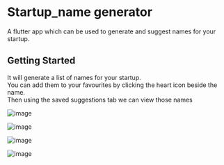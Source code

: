 # Startup_name generator

A flutter app which can be used to generate and suggest names for your startup. 

## Getting Started

It will generate a list of names for your startup.</br>You can add them to your favourites by clicking the heart icon beside the name.</br>
Then using the saved suggestions tab we can view those names</br>

![image](https://user-images.githubusercontent.com/63350417/148346407-a8c392ca-dc71-4da0-a52d-b5d2473c4a04.png)

![image](https://user-images.githubusercontent.com/63350417/148346432-2fc29b57-8869-4552-a21b-05ee7de3136c.png)

![image](https://user-images.githubusercontent.com/63350417/148346478-e2b3f791-60e9-435a-a29f-7e9cc34189cf.png)

![image](https://user-images.githubusercontent.com/63350417/148346498-c8e2328e-bdd7-45f9-97a9-042f47b81d90.png)

